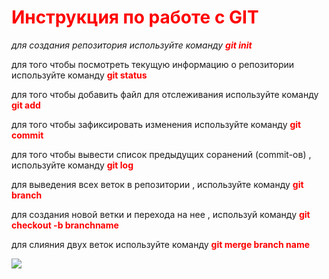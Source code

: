 # <span style="color:red"> Инструкция по работе с GIT </span>


_для создания репозитория используйте команду <span style="color:red"> **git init**_</span>

для того чтобы посмотреть текущую информацию о репозитории используйте команду <span style="color:red"> **git status** </span>

для того чтобы добавить файл для отслеживания используйте команду <span style="color:red"> **git add**</span>
 
 для того чтобы зафиксировать изменения используйте команду <span style="color:red"> **git commit**</span>

 для того чтобы вывести список предыдущих соранений (commit-ов) , используйте команду <span style="color:red">**git log** </span>

 для выведения всех веток в репозитории , используйте команду <span style="color:red">**git branch** </span>
 
 для создания новой ветки и перехода на нее , используй команду <span style="color:red">**git checkout -b branchname** </span>
 
 для слияния двух веток используйте команду 
 <span style="color:red">**git merge branch name** </span>


 ![](123.jpg)
